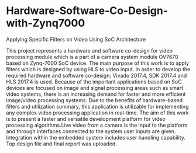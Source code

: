 # Hardware-Software-Co-Design-with-Zynq7000
Applying Specific Filters on Video Using SoC Architecture

This project represents a hardware and software co-design for video processing module which is a part of a camera system module OV7670 based on Zynq-7000 SoC device. The main purpose of this work is to apply filters which is designed by using HLS to video input. In order to develop the required hardware and software co-design; Vivado 2017.4, SDK 2017.4 and HLS 2017.4 is used. Because of the important applications based on SoC devices are focused on image and signal processing areas such as smart video systems, there is an increasing demand for faster and more efficient image/video processing systems. Due to the benefits of hardware-based filters and utilization summary, this application is utilizable for implementing any complex video processing application in real-time.
The aim of this work is to present a faster and versatile development platform for video processing algorithms.Live video from a camera is the input to the platform and through interfaces connected to the system user inputs are given. Integration within the embedded system includes user handling capability. 
Top design file and final report was uploaded.
